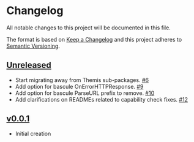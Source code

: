 # Changelog
All notable changes to this project will be documented in this file.

The format is based on [Keep a Changelog](http://keepachangelog.com/en/1.0.0/)
and this project adheres to [Semantic Versioning](http://semver.org/spec/v2.0.0.html).

## [Unreleased]
- Start migrating away from Themis sub-packages. [#6](https://github.com/xmidt-org/authbaton/pull/6)
- Add option for bascule OnErrorHTTPResponse. [#9](https://github.com/xmidt-org/authbaton/pull/9)
- Add option for bascule ParseURL prefix to remove. [#10](https://github.com/xmidt-org/authbaton/pull/10)
- Add clarifications on READMEs related to capability check fixes. [#12](https://github.com/xmidt-org/authbaton/pull/12)


## [v0.0.1]
- Initial creation

[Unreleased]: https://github.com/xmidt-org/authbaton/compare/v0.0.1..HEAD
[v0.0.1]: https://github.com/xmidt-org/authbaton/compare/0.0.0...v0.0.1
